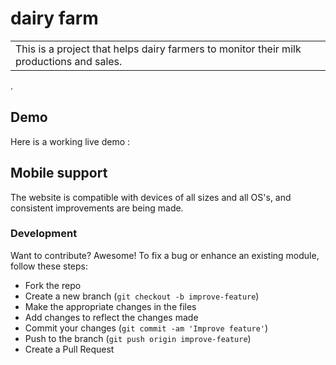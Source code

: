 # dairy farm
<table>
<tr>
<td>
  This is a project that helps dairy farmers to monitor their milk productions and sales.
</td>
</tr>
</table>.

## Demo

Here is a working live demo : 

## Mobile support
The website is compatible with devices of all sizes and all OS's, and consistent improvements are being made.
### Development
Want to contribute? Awesome!
To fix a bug or enhance an existing module, follow these steps:
- Fork the repo
- Create a new branch (`git checkout -b improve-feature`)
- Make the appropriate changes in the files
- Add changes to reflect the changes made
- Commit your changes (`git commit -am 'Improve feature'`)
- Push to the branch (`git push origin improve-feature`)
- Create a Pull Request